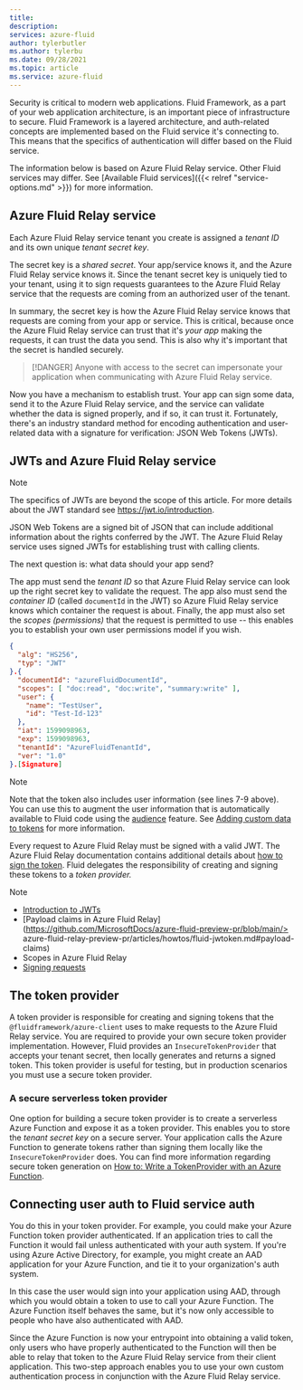 ```yaml
---
title:
description: 
services: azure-fluid
author: tylerbutler
ms.author: tylerbu
ms.date: 09/28/2021
ms.topic: article
ms.service: azure-fluid
---
```


Security is critical to modern web applications. Fluid Framework, as a part of your web application architecture, is an
important piece of infrastructure to secure. Fluid Framework is a layered architecture, and auth-related concepts are implemented based on the Fluid service it's connecting to. This means that the specifics of authentication will differ based on the Fluid service.

The information below is based on Azure Fluid Relay service. Other Fluid services may differ. See [Available Fluid
services]({{< relref "service-options.md" >}}) for more information.

## Azure Fluid Relay service

Each Azure Fluid Relay service tenant you create is assigned a *tenant ID* and its own unique *tenant secret key*.

The secret key is a *shared secret*. Your app/service knows it, and the Azure Fluid Relay service knows it. Since the
tenant secret key is uniquely tied to your tenant, using it to sign requests guarantees to the Azure Fluid Relay service
that the requests are coming from an authorized user of the tenant.

In summary, the secret key is how the Azure Fluid Relay service knows that requests are coming from your app or service. This is critical, because once the Azure Fluid Relay service can trust that it's *your app* making the requests, it can trust the data you send. This is also why it's important that the secret is handled securely.

> [!DANGER]
> Anyone with access to the secret can impersonate your application when communicating with Azure Fluid Relay service.

Now you have a mechanism to establish trust. Your app can sign some data, send it to the Azure Fluid Relay service, and the service can validate whether the
data is signed properly, and if so, it can trust it. Fortunately, there's an industry standard method for encoding
authentication and user-related data with a signature for verification: JSON Web Tokens (JWTs).

## JWTs and Azure Fluid Relay service

> [!NOTE]
> The specifics of JWTs are beyond the scope of this article. For more details about the JWT standard see
> <https://jwt.io/introduction>.

JSON Web Tokens are a signed bit of JSON that can include additional information about the rights conferred by the
JWT. The Azure Fluid Relay service uses signed JWTs for establishing trust with calling clients.

The next question is: what data should your app send?

The app must send the *tenant ID* so that Azure Fluid Relay service can look up the right secret key to validate the
request. The app also must send the *container ID* (called `documentId` in the JWT) so Azure Fluid Relay service knows which
container the request is about. Finally, the app must also set the *scopes (permissions)* that the request is permitted
to use -- this enables you to establish your own user permissions model if you wish.

```json {linenos=inline,hl_lines=["5-6",13]}
{
  "alg": "HS256",
  "typ": "JWT"
}.{
  "documentId": "azureFluidDocumentId",
  "scopes": [ "doc:read", "doc:write", "summary:write" ],
  "user": {
    "name": "TestUser",
    "id": "Test-Id-123"
  },
  "iat": 1599098963,
  "exp": 1599098963,
  "tenantId": "AzureFluidTenantId",
  "ver": "1.0"
}.[Signature]
```

> [!NOTE]
> Note that the token also includes user information (see lines 7-9 above). You can use this to augment the user
> information that is automatically available to Fluid code using the [audience](../how-tos/connect-fluid-azure-service.md#getting-audience-details) feature. See [Adding custom data to tokens](#adding-custom-data-to-tokens) for more information.

Every request to Azure Fluid Relay must be signed with a valid JWT. The Azure Fluid Relay documentation contains
additional details about [how to sign the token](../how-tos/fluid-jwtoken.md#how-can-you-generate-an-azure-fluid-relay-token). Fluid delegates the responsibility of creating and signing these
tokens to a *token provider.*

> [!NOTE]
> * [Introduction to JWTs](https://jwt.io/introduction)
> * [Payload claims in Azure Fluid Relay](https://github.com/MicrosoftDocs/azure-fluid-preview-pr/blob/main/> azure-fluid-relay-preview-pr/articles/howtos/fluid-jwtoken.md#payload-claims)
> * Scopes in Azure Fluid Relay
> * [Signing requests](https://github.com/MicrosoftDocs/azure-fluid-preview-pr/blob/main/azure-fluid-relay-preview-pr/articles/howtos/fluid-jwtoken.md#how-can-you-generate-an-azure-fluid-relay-token)

## The token provider

A token provider is responsible for creating and signing tokens that the `@fluidframework/azure-client` uses to make
requests to the Azure Fluid Relay service. You are required to provide your own secure token provider implementation.
However, Fluid provides an `InsecureTokenProvider` that accepts your tenant secret, then locally generates and returns a signed token. This token provider is useful for testing, but in production scenarios you must use a secure token provider.

### A secure serverless token provider

One option for building a secure token provider is to create a serverless Azure Function and expose it as a token
provider. This enables you to store the *tenant secret key* on a secure server. Your application calls the Azure Function to
generate tokens rather than signing them locally like the `InsecureTokenProvider` does. You can find more information regarding secure token generation on [How to: Write a TokenProvider with an Azure Function](../how-tos/tokenproviders.md).

## Connecting user auth to Fluid service auth

You do this in your token provider. For example, you could make your Azure Function token provider authenticated. If an
application tries to call the Function it would fail unless authenticated with your auth system. If you're using Azure
Active Directory, for example, you might create an AAD application for your Azure Function, and tie it to your
organization's auth system.

In this case the user would sign into your application using AAD, through which you would obtain a token to use to call
your Azure Function. The Azure Function itself behaves the same, but it's now only accessible to people who have also
authenticated with AAD.

Since the Azure Function is now your entrypoint into obtaining a valid token, only users who have properly authenticated
to the Function will then be able to relay that token to the Azure Fluid Relay service from their client application.
This two-step approach enables you to use your own custom authentication process in conjunction with the Azure Fluid
Relay service.
